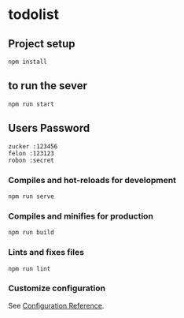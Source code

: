 # todolist

## Project setup
```
npm install
```
## to run the sever 
```
npm run start
```
## Users Password
```
zucker :123456
felon :123123
robon :secret
```

### Compiles and hot-reloads for development
```
npm run serve
```

### Compiles and minifies for production
```
npm run build
```

### Lints and fixes files
```
npm run lint
```

### Customize configuration
See [Configuration Reference](https://cli.vuejs.org/config/).
